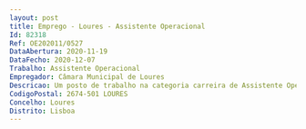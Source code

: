 ```yaml
--- 
layout: post
title: Emprego - Loures - Assistente Operacional
Id: 82318
Ref: OE202011/0527
DataAbertura: 2020-11-19
DataFecho: 2020-12-07
Trabalho: Assistente Operacional
Empregador: Câmara Municipal de Loures
Descricao: Um posto de trabalho na categoria carreira de Assistente Operacional.
CodigoPostal: 2674-501 LOURES
Concelho: Loures
Distrito: Lisboa
--- 
```

